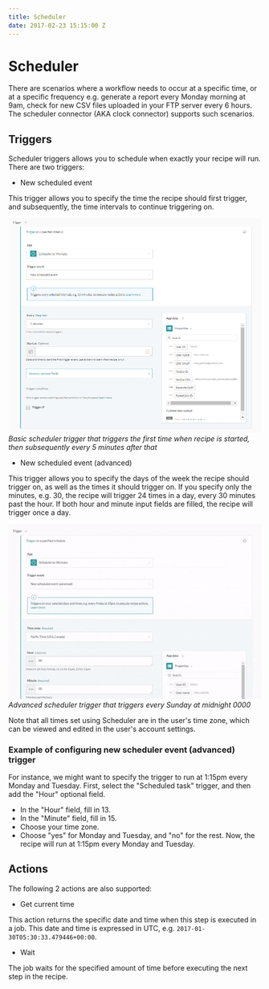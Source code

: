 ```yaml
---
title: Scheduler
date: 2017-02-23 15:15:00 Z
---
```


# Scheduler
There are scenarios where a workflow needs to occur at a specific time, or at a specific frequency e.g. generate a report every Monday morning at 9am, check for new CSV files uploaded in your FTP server every 6 hours. The scheduler connector (AKA clock connector) supports such scenarios.

## Triggers
Scheduler triggers allows you to schedule when exactly your recipe will run. There are two triggers:

- New scheduled event

This trigger allows you to specify the time the recipe should first trigger, and subsequently, the time intervals to continue triggering on.

![Basic scheduler trigger](/assets/images/recipes/triggers/basic-scheduler-trigger.png)
*Basic scheduler trigger that triggers the first time when recipe is started, then subsequently every 5 minutes after that*

- New scheduled event (advanced)

This trigger allows you to specify the days of the week the recipe should trigger on, as well as the times it should trigger on. If you specify only the minutes, e.g. 30, the recipe will trigger 24 times in a day, every 30 minutes past the hour. If both hour and minute input fields are filled, the recipe will trigger once a day.

![Advanced scheduler trigger](/assets/images/recipes/triggers/advanced-scheduler-trigger.gif) *Advanced scheduler trigger that triggers every Sunday at midnight 0000*

Note that all times set using Scheduler are in the user's time zone, which can be viewed and edited in the user's account settings.

### Example of configuring new scheduler event (advanced) trigger
For instance, we might want to specify the trigger to run at 1:15pm every Monday and Tuesday. First, select the "Scheduled task" trigger, and then add the "Hour" optional field.

* In the "Hour" field, fill in 13.
* In the "Minute" field, fill in 15.
* Choose your time zone.
* Choose "yes" for Monday and Tuesday, and "no" for the rest.
Now, the recipe will run at 1:15pm every Monday and Tuesday.

## Actions
The following 2 actions are also supported:

- Get current time

This action returns the specific date and time when this step is executed in a job. This date and time is expressed in UTC, e.g. `2017-01-30T05:30:33.479446+00:00`.

- Wait

The job waits for the specified amount of time before executing the next step in the recipe.
